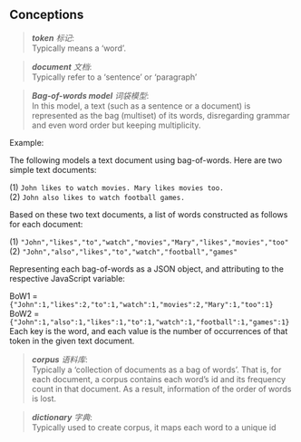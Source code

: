 ## Conceptions

> **_token_** _标记_:  
Typically means a ‘word’.

> **_document_** _文档_:  
Typically refer to a ‘sentence’ or ‘paragraph’

> **_Bag-of-words model_** _词袋模型_:  
In this model, a text (such as a sentence or a document) is represented as the bag (multiset) of its words, 
disregarding grammar and even word order but keeping multiplicity.

Example:

The following models a text document using bag-of-words. Here are two simple text documents:  

(1) `John likes to watch movies. Mary likes movies too.`   
(2) `John also likes to watch football games.`

Based on these two text documents, a list of words constructed as follows for each document:  

(1) `"John","likes","to","watch","movies","Mary","likes","movies","too"`  
(2) `"John","also","likes","to","watch","football","games"`

Representing each bag-of-words as a JSON object, and attributing to the respective JavaScript variable:  

BoW1 = `{"John":1,"likes":2,"to":1,"watch":1,"movies":2,"Mary":1,"too":1}`   
BoW2 = `{"John":1,"also":1,"likes":1,"to":1,"watch":1,"football":1,"games":1}`   
Each key is the word, and each value is the number of occurrences of that token in the given text document.


> **_corpus_** _语料库_:  
Typically a ‘collection of documents as a bag of words’. That is, for each document, a corpus contains 
each word’s id and its frequency count in that document.  As a result, information of the order of words is lost.

> **_dictionary_** _字典_:  
Typically used to create corpus, it maps each word to a unique id